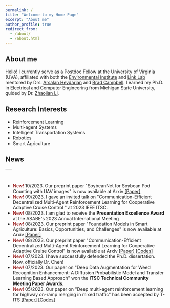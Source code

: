 ```yaml
---
permalink: /
title: "Welcome to my Home Page"
excerpt: "About me"
author_profile: true
redirect_from: 
  - /about/
  - /about.html
---
```


## About me
Hello! I currently serve as a Postdoc Fellow at the University of Virginia (UVA), affiliated with both the [Environmental Institute](https://environment.virginia.edu/) and [Link Lab](https://engineering.virginia.edu/link-lab) mentored by Drs. [Arsalan Heydarian](https://engineering.virginia.edu/faculty/arsalan-heydarian) and [Brad Campbell](https://engineering.virginia.edu/faculty/brad-campbell). I earned my Ph.D. in Electrical and Computer Engineering from Michigan State University, guided by Dr. [Zhaojian Li](https://www.egr.msu.edu/rival/). 

## Research Interests
- Reinforcement Learning
- Multi-agent Systems
- Intelligent Transportation Systems
- Robotics
- Smart Agriculture


## News 
<table style="width:100%">
  <thead>
    <tr>
      <th width="100%">&nbsp;</th>
    </tr>
  </thead>
</table>

- <span style="color:darkred"> New! </span> 10/2023. Our preprint paper "SoybeanNet for Soybean Pod Counting with UAV images" is now available at Arxiv [[Paper]](https://arxiv.org/abs/2310.10861)
- <span style="color:darkred"> New! </span> 09/2023. I gave an invited talk on "Communication-Efficient Decentralized Multi-Agent Reinforcement Learning for Cooperative Adaptive Cruise Control
" at 2023 IEEE ITSC.
- <span style="color:darkred"> New! </span> 08/2023. I am glad to receive the **Presentation Excellence Award** at the ASABE's 2023 Annual International Meeting
- <span style="color:darkred"> New! </span> 08/2023. Our preprint paper "Foundation Models in Smart Agriculture: Basics, Opportunities, and Challenges" is now available at Arxiv [[Paper]](https://arxiv.org/abs/2308.06668)
- <span style="color:darkred"> New! </span> 08/2023. Our preprint paper "Communication-Efficient Decentralized Multi-Agent Reinforcement Learning for Cooperative Adaptive Cruise Control" is now available at Arxiv [[Paper]](https://arxiv.org/abs/2308.02345) [[Codes]](https://github.com/DongChen06/MACACC)
- <span style="color:darkred"> New! </span> 07/2023. I have successfully defended the Ph.D. dissertation. Now, officially Dr. Chen!
- <span style="color:darkred"> New! </span> 07/2023. Our paper on "Deep Data Augmentation for Weed Recognition Enhancement: A Diffusion Probabilistic Model and Transfer Learning Based Approach" won the **ITSC Technical Community Meeting Paper Awards**.
- <span style="color:darkred"> New! </span> 05/2023.  Our paper on "Deep multi-agent reinforcement learning for highway on-ramp merging in mixed traffic" has been accepted by T-ITS [[Paper]](https://ieeexplore.ieee.org/abstract/document/10159552) [[Codes]](https://github.com/DongChen06/MARL_CAVs)

<br/>

<script type='text/javascript' id='clustrmaps' src='//cdn.clustrmaps.com/map_v2.js?cl=ffffff&w=300&t=tt&d=SwUv9j7dZkNLy25NFF2QqQ3t7PxjENqQJIJ1Qcc3hPY&co=2d78ad&cmo=3acc3a&cmn=ff5353&ct=ffffff'></script>
